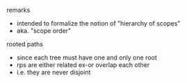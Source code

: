 
remarks
- intended to formalize the notion of "hierarchy of scopes"
- aka. "scope order"

rooted paths
- since each tree must have one and only one root
- rps are either related ex-or overlap each other
- i.e. they are never disjoint
